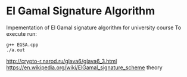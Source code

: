 # El Gamal Signature Algorithm

Impementation of El Gamal signature algorithm for university course
To execute run:
```
g++ EGSA.cpp
./a.out
```

http://crypto-r.narod.ru/glava6/glava6_3.html
https://en.wikipedia.org/wiki/ElGamal_signature_scheme
theory
